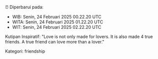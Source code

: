 ⏰ Diperbarui pada:
- WIB: Senin, 24 Februari 2025 00.22.20 UTC
- WITA: Senin, 24 Februari 2025 01.22.20 UTC
- WIT: Senin, 24 Februari 2025 02.22.20 UTC

Kutipan Inspiratif:
"Love is not only made for lovers. It is also made 4 true friends. A true friend can love more than a lover."


Kategori: friendship

